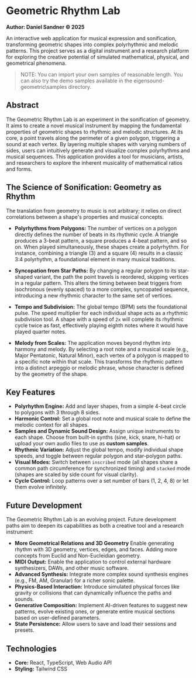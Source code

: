 # Geometric Rhythm Lab
**Author: Daniel Sandner © 2025**

An interactive web application for musical expression and sonification, transforming geometric shapes into complex polyrhythmic and melodic patterns. This project serves as a digital instrument and a research platform for exploring the creative potential of simulated mathematical, physical, and geometrical phenomena.

> NOTE: You can import your own samples of reasonable length. You can also try the demo samples available in the eigensound-geometric\samples directory.

## Abstract

The Geometric Rhythm Lab is an experiment in the sonification of geometry. It aims to create a novel musical instrument by mapping the fundamental properties of geometric shapes to rhythmic and melodic structures. At its core, a point travels along the perimeter of a given polygon, triggering a sound at each vertex. By layering multiple shapes with varying numbers of sides, users can intuitively generate and visualize complex polyrhythms and musical sequences. This application provides a tool for musicians, artists, and researchers to explore the inherent musicality of mathematical ratios and forms.

## The Science of Sonification: Geometry as Rhythm

The translation from geometry to music is not arbitrary; it relies on direct correlations between a shape's properties and musical concepts.

*   **Polyrhythms from Polygons:** The number of vertices on a polygon directly defines the number of beats in its rhythmic cycle. A triangle produces a 3-beat pattern, a square produces a 4-beat pattern, and so on. When played simultaneously, these shapes create a polyrhythm. For instance, combining a triangle (3) and a square (4) results in a classic 3:4 polyrhythm, a foundational element in many musical traditions.

*   **Syncopation from Star Paths:** By changing a regular polygon to its star-shaped variant, the path the point travels is reordered, skipping vertices in a regular pattern. This alters the timing between beat triggers from isochronous (evenly spaced) to a more complex, syncopated sequence, introducing a new rhythmic character to the same set of vertices.

*   **Tempo and Subdivision:** The global tempo (BPM) sets the foundational pulse. The speed multiplier for each individual shape acts as a rhythmic subdivision tool. A shape with a speed of `2x` will complete its rhythmic cycle twice as fast, effectively playing eighth notes where it would have played quarter notes.

*   **Melody from Scales:** The application moves beyond rhythm into harmony and melody. By selecting a root note and a musical scale (e.g., Major Pentatonic, Natural Minor), each vertex of a polygon is mapped to a specific note within that scale. This transforms the rhythmic pattern into a distinct arpeggio or melodic phrase, whose character is defined by the geometry of the shape.

## Key Features

*   **Polyrhythm Engine:** Add and layer shapes, from a simple 4-beat circle to polygons with 3 through 8 sides.
*   **Harmonic Control:** Set a global root note and musical scale to define the melodic context for all shapes.
*   **Samples and Dynamic Sound Design:** Assign unique instruments to each shape. Choose from built-in synths (sine, kick, snare, hi-hat) or upload your own audio files to use as **custom samples**.
*   **Rhythmic Variation:** Adjust the global tempo, modify individual shape speeds, and toggle between regular polygon and star-polygon paths.
*   **Visual Modes:** Switch between `inscribed` mode (all shapes share a common path circumference for synchronized timing) and `stacked` mode (shapes are scaled by side count for visual clarity).
*   **Cycle Control:** Loop patterns over a set number of bars (1, 2, 4, 8) or let them evolve infinitely.

## Future Development

The Geometric Rhythm Lab is an evolving project. Future development paths aim to deepen its capabilities as both a creative tool and a research instrument:

*   **More Geometrical Relations and 3D Geometry** Enable generating rhythm with 3D geometry, vertices, edges, and faces. Adding more concepts from Euclid and Non-Eucleidian geometry.
*   **MIDI Output:** Enable the application to control external hardware synthesizers, DAWs, and other music software.
*   **Advanced Synthesis:** Integrate more complex sound synthesis engines (e.g., FM, AM, Granular) for a richer sonic palette.
*   **Physics-Based Interaction:** Introduce simulated physical forces like gravity or collisions that can dynamically influence the paths and sounds.
*   **Generative Composition:** Implement AI-driven features to suggest new patterns, evolve existing ones, or generate entire musical sections based on user-defined parameters.
*   **State Persistence:** Allow users to save and load their sessions and presets.

## Technologies
- **Core:** React, TypeScript, Web Audio API
- **Styling:** Tailwind CSS
